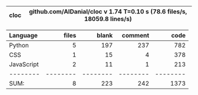 cloc|github.com/AlDanial/cloc v 1.74  T=0.10 s (78.6 files/s, 18059.8 lines/s)
--- | ---

Language|files|blank|comment|code
:-------|-------:|-------:|-------:|-------:
Python|5|197|237|782
CSS|1|15|4|378
JavaScript|2|11|1|213
--------|--------|--------|--------|--------
SUM:|8|223|242|1373
